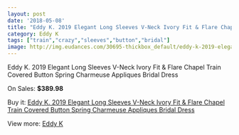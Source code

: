 ```yaml
---
layout: post
date: '2018-05-08'
title: "Eddy K. 2019 Elegant Long Sleeves V-Neck Ivory Fit & Flare Chapel Train Covered Button Spring Charmeuse Appliques Bridal Dress"
category: Eddy K
tags: ["train","crazy","sleeves","button","bridal"]
image: http://img.eudances.com/30695-thickbox_default/eddy-k-2019-elegant-long-sleeves-v-neck-ivory-fit-flare-chapel-train-covered-button-spring-charmeuse-appliques-bridal-dress.jpg
---
```

Eddy K. 2019 Elegant Long Sleeves V-Neck Ivory Fit & Flare Chapel Train Covered Button Spring Charmeuse Appliques Bridal Dress

On Sales: **$389.98**
<a href="https://www.eudances.com/en/eddy-k/9782-eddy-k-2019-elegant-long-sleeves-v-neck-ivory-fit-flare-chapel-train-covered-button-spring-charmeuse-appliques-bridal-dress.html"><amp-img layout="responsive" width="600" height="600" src="//img.eudances.com/30695-thickbox_default/eddy-k-2019-elegant-long-sleeves-v-neck-ivory-fit-flare-chapel-train-covered-button-spring-charmeuse-appliques-bridal-dress.jpg" alt="Eddy K. 2019 Elegant Long Sleeves V-Neck Ivory Fit & Flare Chapel Train Covered Button Spring Charmeuse Appliques Bridal Dress 0" /></a>
<a href="https://www.eudances.com/en/eddy-k/9782-eddy-k-2019-elegant-long-sleeves-v-neck-ivory-fit-flare-chapel-train-covered-button-spring-charmeuse-appliques-bridal-dress.html"><amp-img layout="responsive" width="600" height="600" src="//img.eudances.com/30696-thickbox_default/eddy-k-2019-elegant-long-sleeves-v-neck-ivory-fit-flare-chapel-train-covered-button-spring-charmeuse-appliques-bridal-dress.jpg" alt="Eddy K. 2019 Elegant Long Sleeves V-Neck Ivory Fit & Flare Chapel Train Covered Button Spring Charmeuse Appliques Bridal Dress 1" /></a>

Buy it: [Eddy K. 2019 Elegant Long Sleeves V-Neck Ivory Fit & Flare Chapel Train Covered Button Spring Charmeuse Appliques Bridal Dress](https://www.eudances.com/en/eddy-k/9782-eddy-k-2019-elegant-long-sleeves-v-neck-ivory-fit-flare-chapel-train-covered-button-spring-charmeuse-appliques-bridal-dress.html "Eddy K. 2019 Elegant Long Sleeves V-Neck Ivory Fit & Flare Chapel Train Covered Button Spring Charmeuse Appliques Bridal Dress")

View more: [Eddy K](https://www.eudances.com/en/151-eddy-k "Eddy K")